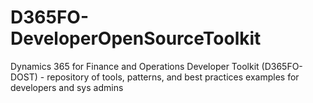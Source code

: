 # D365FO-DeveloperOpenSourceToolkit
Dynamics 365 for Finance and Operations Developer Toolkit (D365FO-DOST) - repository of tools, patterns, and best practices examples for developers and sys admins

